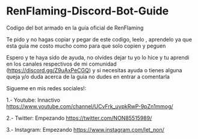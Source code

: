 # RenFlaming-Discord-Bot-Guide
 Codigo del bot armado en la guia oficial de RenFlaming

Te pido y no hagas copiar y pegar de este codigo, leelo , aprendelo ya que esta guia me costo mucho como para que solo copien y peguen

Espero y te haya sido de ayuda, no olvides dejar tu yo lo hice y tu aprendi en los canales respectivos de mi comunidad (https://discord.gg/Z9uAxPeCGQ) y si necesitas ayuda o tienes alguna queja y/o duda acerca de la guia no dudes en entrar a comentarla

Sigueme en mis redes sociales!:

 1.- Youtube: Innactivo https://www.youtube.com/channel/UCvFrk_uypkRwP-9pZn1mmog/

 2.- Twitter: Empezando https://twitter.com/NON85515989/

3.- Instagram: Empezando https://www.instagram.com/let_non/
